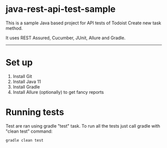 # java-rest-api-test-sample

This is a sample Java based project for API tests of Todoist Create new task method. 

It uses REST Assured, Cucumber, JUnit, Allure and Gradle.


---

# Set up #

1. Install Git
2. Install Java 11
3. Install Gradle
4. Install Allure (optionally) to get fancy reports

# Running tests #

Test are ran using gradle "test" task.
To run all the tests just call gradle with "clean test" command:
```
gradle clean test
```
